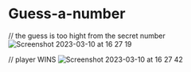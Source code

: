 # Guess-a-number

// the guess is too hight from the secret number
![Screenshot 2023-03-10 at 16 27 19](https://user-images.githubusercontent.com/84836971/224356347-6c87a8cc-d66a-47e7-a163-ecf27277b87b.png)

//  player WINS
![Screenshot 2023-03-10 at 16 27 42](https://user-images.githubusercontent.com/84836971/224356340-d216d227-f33f-486b-babe-4be0d48565b7.png)
